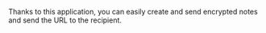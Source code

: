 Thanks to this application, you can easily create and send encrypted
notes and send the URL to the recipient.
